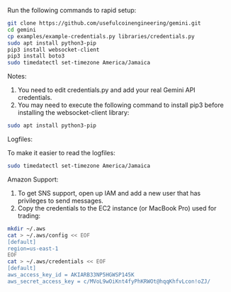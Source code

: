Run the following commands to rapid setup:

```bash
git clone https://github.com/usefulcoinengineering/gemini.git
cd gemini
cp examples/example-credentials.py libraries/credentials.py
sudo apt install python3-pip
pip3 install websocket-client
pip3 install boto3
sudo timedatectl set-timezone America/Jamaica
```

Notes:

1. You need to edit credentials.py and add your real Gemini API credentials.
2. You may need to execute the following command to install pip3 before installing the websocket-client library:

```bash
sudo apt install python3-pip
```

Logfiles:

To make it easier to read the logfiles:

```bash
sudo timedatectl set-timezone America/Jamaica
```

Amazon Support:

1. To get SNS support, open up IAM and add a new user that has privileges to send messages.
2. Copy the credentials to the EC2 instance (or MacBook Pro) used for trading:

```bash
mkdir ~/.aws
cat > ~/.aws/config << EOF
[default]
region=us-east-1
EOF
cat > ~/.aws/credentials << EOF
[default]
aws_access_key_id = AKIARB33NP5HGWSP145K
aws_secret_access_key = c/MVoL9wOiKnt4fyPhKRWOt@hqqKhfvLcon!oZJ/
```
